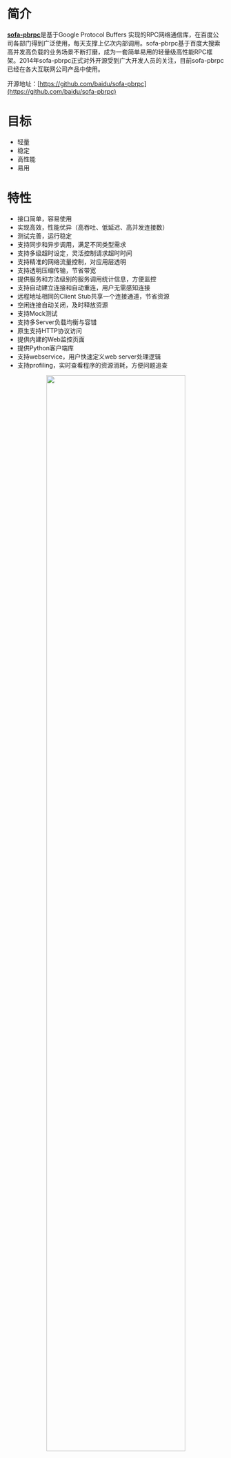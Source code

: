 # 简介
[**sofa-pbrpc**](https://github.com/baidu/sofa-pbrpc)是基于Google Protocol Buffers 实现的RPC网络通信库，在百度公司各部门得到广泛使用，每天支撑上亿次内部调用。sofa-pbrpc基于百度大搜索高并发高负载的业务场景不断打磨，成为一套简单易用的轻量级高性能RPC框架。2014年sofa-pbrpc正式对外开源受到广大开发人员的关注，目前sofa-pbrpc已经在各大互联网公司产品中使用。

开源地址：[https://github.com/baidu/sofa-pbrpc](https://github.com/baidu/sofa-pbrpc)

# 目标
* 轻量
* 稳定
* 高性能
* 易用

# 特性
* 接口简单，容易使用
* 实现高效，性能优异（高吞吐、低延迟、高并发连接数）
* 测试完善，运行稳定
* 支持同步和异步调用，满足不同类型需求
* 支持多级超时设定，灵活控制请求超时时间
* 支持精准的网络流量控制，对应用层透明
* 支持透明压缩传输，节省带宽
* 提供服务和方法级别的服务调用统计信息，方便监控
* 支持自动建立连接和自动重连，用户无需感知连接
* 远程地址相同的Client Stub共享一个连接通道，节省资源
* 空闲连接自动关闭，及时释放资源
* 支持Mock测试
* 支持多Server负载均衡与容错
* 原生支持HTTP协议访问
* 提供内建的Web监控页面
* 提供Python客户端库
* 支持webservice，用户快速定义web server处理逻辑
* 支持profiling，实时查看程序的资源消耗，方便问题追查

<div  align="center">
<img src="image/arch.png" width="80%" height="80%" />
</div>

# 接口

## 主要接口类
主要用户接口分为四个接口类和三个option。
<div  align="center">
<img src="image/rpc-interface.png" width="80%" height="80%" />
</div>

## 用户配置
Server端配置：RpcServerOptions

| 参数名        | 参数说明         |
| :-------------: |:-------------:|
|work_thread_num|工作线程数 |
|max_pending_buffer_size|pengding buffer 大小 (MB) |
|max_throughput_in|最大入带宽限制 (MB/s) |
|max_throughput_out|最大出带宽限制 (MB/s)|
|keep_alive_time|空闲连接维持时间 (s) |

Client端配置：RpcClientOptions

| 参数名        | 参数说明         |
| :-------------: |:-------------:|
|work_thread_num|工作线程数 |
|callback_thread_num|回调线程数 |
|max_pending_buffer_size|pengding buffer 大小 (MB) |
|max_throughput_in|最大入带宽限制 (MB/s) |
|max_throughput_out|最大出带宽限制 (MB/s)|

# 快速使用
使用sofa-pbrpc只需要三步：
* 定义通讯协议
* 实现Server
* 实现Client

样例代码参见“sample/echo”。
## 定义通讯协议
定义协议只需要编写一个proto文件即可。
范例：echo_service.proto

```c++
package sofa.pbrpc.test;
option cc_generic_services = true;
message EchoRequest {
    required string message = 1;
}
message EchoResponse {
    required string message = 1;
}
service EchoServer {
    rpc Echo(EchoRequest) returns(EchoResponse);
}
```
使用protoc编译'echo_service.proto'，生成接口文件'echo_service.pb.h'和'echo_service.pb.cc'。

>**注意：**
* package会被映射到C++中的namespace，为了避免冲突建议使用package；
* 需要设置“cc_generic_services”，以通知protoc工具生成RPC框架代码；
* 这里EchoRequest和EchoResponse的成员完全相同，在实际应用中可以设置不同的成员；

## 实现Server
### 头文件

```c++
#include <sofa/pbrpc/pbrpc.h>  // sofa-pbrpc头文件
#include "echo_service.pb.h"   // service接口定义头文件
```

### 实现服务

```c++
class EchoServerImpl : public sofa::pbrpc::test::EchoServer
{
public:
    EchoServerImpl() {}
    virtual ~EchoServerImpl() {}

private:
    virtual void Echo(google::protobuf::RpcController* controller,
                      const sofa::pbrpc::test::EchoRequest* request,
                      sofa::pbrpc::test::EchoResponse* response,
                      google::protobuf::Closure* done)
    {
        sofa::pbrpc::RpcController* cntl =
            static_cast<sofa::pbrpc::RpcController*>(controller);
        SLOG(NOTICE, "Echo(): request message from %s: %s",
            cntl->RemoteAddress().c_str(), request->message().c_str());
        response->set_message("echo message: " + request->message());
        done->Run();
    }
};
```

> **注意：**
* 服务完成后必须调用done->Run()，通知RPC系统服务完成，触发发送Response；
* 在调了done->Run()之后，Echo的所有四个参数都不再能访问；
done-Run()可以分派到其他线程中执行，以实现了真正的异步处理；

### 注册和启动服务

```c++
int main()
{
    SOFA_PBRPC_SET_LOG_LEVEL(NOTICE);

    sofa::pbrpc::RpcServerOptions options;
    options.work_thread_num = 8;
    sofa::pbrpc::RpcServer rpc_server(options);

    if (!rpc_server.Start("0.0.0.0:12321")) {
        SLOG(ERROR, "start server failed");
        return EXIT_FAILURE;
    }

    sofa::pbrpc::test::EchoServer* echo_service = new EchoServerImpl();
    if (!rpc_server.RegisterService(echo_service)) {
        SLOG(ERROR, "register service failed");
        return EXIT_FAILURE;
    }
    rpc_server.Run();
    rpc_server.Stop();

    return EXIT_SUCCESS;
}
```

## 实现Client

Client支持同步和异步两种调用方式：
* 同步调用时，调用线程会被阻塞，直到收到回复或者超时；
* 异步调用时，调用线程不会被阻塞，收到回复或者超时会调用用户提供的回调函数；

### 头文件

```c++
#include <sofa/pbrpc/pbrpc.h>  // sofa-pbrpc头文件
#include "echo_service.pb.h"   // service接口定义头文件
```
### 同步调用

```c++
int main()
{
    SOFA_PBRPC_SET_LOG_LEVEL(NOTICE);
    sofa::pbrpc::RpcClientOptions client_options;
    client_options.work_thread_num = 8;
    sofa::pbrpc::RpcClient rpc_client(client_options);
    sofa::pbrpc::RpcChannel rpc_channel(&rpc_client, "127.0.0.1:12321");
 
    sofa::pbrpc::test::EchoServer_Stub stub(&rpc_channel);
 
    sofa::pbrpc::test::EchoRequest request;
    request.set_message("Hello world!");
    sofa::pbrpc::test::EchoResponse response;
    sofa::pbrpc::RpcController controller;
    controller.SetTimeout(3000);
    stub.Echo(&controller, &request, &response, NULL);
    if (controller.Failed()) {
        SLOG(ERROR, "request failed: %s", controller.ErrorText().c_str());
    }

    return EXIT_SUCCESS;
}
```
### 异步调用

```c++
void EchoCallback(sofa::pbrpc::RpcController* cntl,
        sofa::pbrpc::test::EchoRequest* request,
        sofa::pbrpc::test::EchoResponse* response,
        bool* callbacked)
{
    SLOG(NOTICE, "RemoteAddress=%s", cntl->RemoteAddress().c_str());
    SLOG(NOTICE, "IsRequestSent=%s", cntl->IsRequestSent() ? "true" : "false");
    if (cntl->IsRequestSent())
    {
        SLOG(NOTICE, "LocalAddress=%s", cntl->LocalAddress().c_str());
        SLOG(NOTICE, "SentBytes=%ld", cntl->SentBytes());
    }
    if (cntl->Failed()) {
        SLOG(ERROR, "request failed: %s", cntl->ErrorText().c_str());
    }
    else {
        SLOG(NOTICE, "request succeed: %s", response->message().c_str());
    }
    delete cntl;
    delete request;
    delete response;

    *callbacked = true;
}

int main()
{
    SOFA_PBRPC_SET_LOG_LEVEL(NOTICE);

    sofa::pbrpc::RpcClientOptions client_options;
    sofa::pbrpc::RpcClient rpc_client(client_options);

    sofa::pbrpc::RpcChannel rpc_channel(&rpc_client, "127.0.0.1:12321");
    sofa::pbrpc::test::EchoServer_Stub stub(&rpc_channel);
    sofa::pbrpc::test::EchoRequest* request = new sofa::pbrpc::test::EchoRequest();
    request->set_message("Hello from qinzuoyan01");
    sofa::pbrpc::test::EchoResponse* response = new sofa::pbrpc::test::EchoResponse();
    sofa::pbrpc::RpcController* cntl = new sofa::pbrpc::RpcController();
    cntl->SetTimeout(3000);
    bool callbacked = false;
    google::protobuf::Closure* done = sofa::pbrpc::NewClosure(
            &EchoCallback, cntl, request, response, &callbacked);

    stub.Echo(cntl, request, response, done);
    while (!callbacked) {
        usleep(100000);
    }

    return EXIT_SUCCESS;
}
```
> **注意：**
* 异步调用传入的controller、request、response参数，在回调函数执行之前需一直保持有效；
* 回调函数的执行会分配到专门的回调线程中运行，可以通过设置RpcClientOptions的callback_thread_num来配置回调线程数；

# 工具
## sofa-pbrpc-client
* 查询server的健康状况（health）、配置参数（option）、负载情况（status）
* 查询server对外提供的服务列表（list）
* 获取服务相关的protobuf类型描述信息（desc）
* 使用text格式的请求数据，向server指定Method发送rpc请求调用（call）
* 获取服务的统计信息，包括处理请求数、平均处理时间、最大处理时间等（stat）

# 实现
## 系统结构

<div  align="center">
<img src="image/basic_arch.png" width="80%" height="80%" />
</div>
* RpcClientStream/RpcServerStream：代表client和server之间的连接，用于client和server的网络通信。
* ThreadGroup：client和server内部线程池，用于io操作和执行回调。
* TimeoutManager：采用订阅者模型，对rpc请求进行超时管理。
* RpcListenser：接受来自client的连接请求，创建与client之间的连接。
* ServicePool：server端服务管理与路由。

## 设计原理

### 网络模型
#### 网络协议栈

在sofa-pbrpc中网络数据自上而下流划分为RpcClientStream/RpcServerStream、RpcMessageStream、RpcByteStream三层。字节流层主要负责网络通信相关的操作，操作对象为序列化后的二机制字节流；消息流层处理的对象是由header、meta和data组装的消息，负责消息级别的控制与统计；协议层负责异步发送请求和接收响应数据。采用这样协议栈方式的层次划分更加有利于数据协议的扩展。
<div  align="center">
<img src="image/stream_layer.png" width="80%" height="80%" />
</div>

#### RPC 协议
一条rpc消息由RpcMessageHeader、RpcMeta和Data组成。
<div  align="center">
<img src="image/rpc-header.png" width="80%" height="80%" />
</div>

```c++
struct RpcMessageHeader {
    union {
        char    magic_str[4];
        uint32  magic_str_value;
    };                    // 4 bytes
    int32   meta_size;    // 4 bytes
    int64   data_size;    // 8 bytes
    int64   message_size; // 8 bytes: message_size = meta_size + data_size, for check

    RpcMessageHeader()
        : magic_str_value(SOFA_RPC_MAGIC)
        , meta_size(0), data_size(0), message_size(0) {}

    bool CheckMagicString() const
    {
        return magic_str_value == SOFA_RPC_MAGIC;
    }
};
```

```c++
message RpcMeta {
  enum Type {
    REQUEST = 0;
    RESPONSE = 1;
  };
  required Type type = 1;
  required uint64 sequence_id = 2;
  optional string method = 100;
  optional int64 server_timeout = 101;
  optional bool failed = 200;
  optional int32 error_code = 201;
  optional string reason = 202;
  optional CompressType compress_type = 300;
  optional CompressType expected_response_compress_type = 301;
}
```

一次RPC调用经过以下流程:

1. Stub调用RPC函数发起RPC请求。
2. RpcChannel调用CallMethod执行RPC调用。
3. RpcClient选取RpcClientStream异步发送请求，并添加至超时队列。
4. server端RpcListener接收到client的连接，创建对应RpcServerStream。
5. RpcServerStream接收数据，根据meta信息在ServerPool中选取对应Service.Method执行。
6. server通过RpcServerStream发送执行结果，回复过程与请求过程类似。
<div  align="center">
<img src="image/network-arch.png" width="80%" height="80%" />
</div

### 线程模型
asio异步模型，底层使用epoll。
<div  align="center">
<img src="image/rpc-thread-1.png" width="80%" height="80%" />
</div>
<div  align="center">
<img src="image/rpc-thread-2.png" width="80%" height="80%" />
</div>
### 缓冲区管理
sofa-pbrpc将内存划分为固定大小的buffer作为缓冲区，对buffer采用引用计数进行管理，减少不必要的内存拷贝。
<div  align="center">
<img src="image/readbuf.png" width="80%" height="80%" />
</div>
<div  align="center">
<img src="image/writebuf.png" width="80%" height="80%" />
</div>
### 透明压缩
采用装饰着模式的透明压缩，易于扩展。
<div  align="center">
<img src="image/rpc-compress.png" width="80%" height="80%" />
</div>
### 超时管理
使用lock+swap操作缩小临界区。
<div  align="center">
<img src="image/timeout-manager.png" width="80%" height="80%" />
</div>
### 流量控制
按时间片分配流量配额，保证流控精准高效。
<div  align="center">
<img src="image/flow-controller.png" width="60%" height="60%" />
</div>

<div  align="center">
<img src="image/flow-controller-result.png" width="80%" height="80%" />
</div>
# 技术特点
## 支持HTTP协议
除了使用原生client访问server外，sofa-pbrpc也支持使用http协议访问server上的服务。同时，用户可以通过使用server端的WebService工具类，快速实现server的对于http请求的处理逻辑。
## 支持json格式数据传输
sofa-pbrpc支持用户使用http客户端向server发送json格式的数据请求，并返回json格式的响应。
## 提供丰富的工具类
sofa-pbrpc提供常用工具类给开发者，包括：

| 类别        | 头文件           | 说明  |
| :-------------: |:-------------:| :-----:|
| 智能指针 |sofa/pbrpc/smart_ptr/smart_ptr.hpp |包括scoped_ptr,shared_ptr,weak_ptr等 |
| 原子操作 |sofa/pbrpc/atomic.h                |支持fetch,inc,dec,cas等              |
| 锁操作   |sofa/pbrpc/locks.h                 |提供了互斥锁,自旋锁,读写锁的封装       |
| 定时管理 |sofa/pbrpc/timeout_manager.h       |高效的提供了定时器功能                |

# 支持团队
百度网页搜索部开源团队 [opensearch@baidu.com](opensearch@baidu.com)
